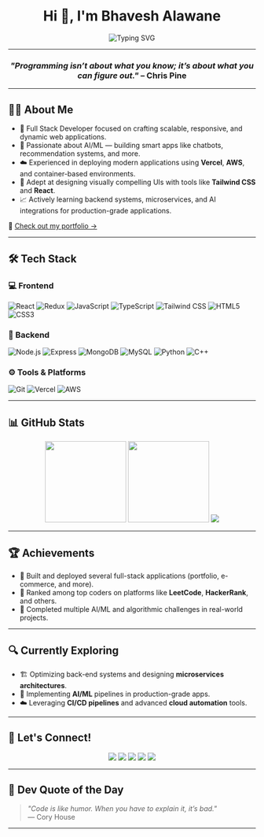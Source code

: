 <h1 align="center">Hi 👋, I'm Bhavesh Alawane</h1>

<p align="center">
  <img src="https://readme-typing-svg.demolab.com?font=Fira+Code&weight=700&size=24&pause=1000&color=1D976C&center=true&vCenter=true&width=600&lines=Full+Stack+Developer;Competitive+Programmer;AI+Enthusiast" alt="Typing SVG" />
</p>

---

<h3 align="center"><i>"Programming isn’t about what you know; it’s about what you can figure out."</i> – Chris Pine</h3>

---

## 👨‍💻 About Me

- 🔭 Full Stack Developer focused on crafting scalable, responsive, and dynamic web applications.
- 🤖 Passionate about AI/ML — building smart apps like chatbots, recommendation systems, and more.
- ☁️ Experienced in deploying modern applications using **Vercel**, **AWS**, and container-based environments.
- 🎨 Adept at designing visually compelling UIs with tools like **Tailwind CSS** and **React**.
- 📈 Actively learning backend systems, microservices, and AI integrations for production-grade applications.

🔗 [Check out my portfolio →](https://portfolio-azure-three-50.vercel.app/)

---

## 🛠️ Tech Stack

### 💻 Frontend
![React](https://img.shields.io/badge/React-61DAFB?style=flat&logo=react&logoColor=black)
![Redux](https://img.shields.io/badge/Redux-764ABC?style=flat&logo=redux&logoColor=white)
![JavaScript](https://img.shields.io/badge/JavaScript-F7DF1E?style=flat&logo=javascript&logoColor=black)
![TypeScript](https://img.shields.io/badge/TypeScript-3178C6?style=flat&logo=typescript&logoColor=white)
![Tailwind CSS](https://img.shields.io/badge/TailwindCSS-06B6D4?style=flat&logo=tailwindcss&logoColor=white)
![HTML5](https://img.shields.io/badge/HTML5-E34F26?style=flat&logo=html5&logoColor=white)
![CSS3](https://img.shields.io/badge/CSS3-1572B6?style=flat&logo=css3&logoColor=white)

### 🧩 Backend
![Node.js](https://img.shields.io/badge/Node.js-339933?style=flat&logo=node.js&logoColor=white)
![Express](https://img.shields.io/badge/Express.js-000000?style=flat&logo=express&logoColor=white)
![MongoDB](https://img.shields.io/badge/MongoDB-47A248?style=flat&logo=mongodb&logoColor=white)
![MySQL](https://img.shields.io/badge/MySQL-00758F?style=flat&logo=mysql&logoColor=white)
![Python](https://img.shields.io/badge/Python-3776AB?style=flat&logo=python&logoColor=white)
![C++](https://img.shields.io/badge/C++-00599C?style=flat&logo=c%2B%2B&logoColor=white)

### ⚙️ Tools & Platforms
![Git](https://img.shields.io/badge/Git-F05032?style=flat&logo=git&logoColor=white)
![Vercel](https://img.shields.io/badge/Vercel-000000?style=flat&logo=vercel&logoColor=white)
![AWS](https://img.shields.io/badge/AWS-232F3E?style=flat&logo=amazon-aws&logoColor=white)

---

## 📊 GitHub Stats

<p align="center">
  <img src="https://github-readme-stats.vercel.app/api?username=Bhavesh04A&show_icons=true&theme=radical" height="165" />
  <img src="https://github-readme-stats.vercel.app/api/top-langs/?username=Bhavesh04A&layout=compact&theme=radical" height="165" />
  <img src="https://streak-stats.demolab.com?user=Bhavesh04A&theme=radical&hide_border=true&date_format=M%20j%5B%2C%20Y%5D" />
</p>

---

## 🏆 Achievements

- 🚀 Built and deployed several full-stack applications (portfolio, e-commerce, and more).
- 🏅 Ranked among top coders on platforms like **LeetCode**, **HackerRank**, and others.
- 🧠 Completed multiple AI/ML and algorithmic challenges in real-world projects.

---

## 🔍 Currently Exploring

- 🏗️ Optimizing back-end systems and designing **microservices architectures**.
- 🤖 Implementing **AI/ML** pipelines in production-grade apps.
- ☁️ Leveraging **CI/CD pipelines** and advanced **cloud automation** tools.

---

## 🤝 Let's Connect!

<p align="center">
  <a href="https://www.linkedin.com/in/bhavesh-alawane-80a2a52b4/"><img src="https://img.shields.io/badge/LinkedIn-0A66C2?style=for-the-badge&logo=linkedin&logoColor=white" /></a>
  <a href="https://github.com/Bhavesh04A"><img src="https://img.shields.io/badge/GitHub-181717?style=for-the-badge&logo=github&logoColor=white" /></a>
  <a href="https://portfolio-azure-three-50.vercel.app/"><img src="https://img.shields.io/badge/Portfolio-000000?style=for-the-badge&logo=vercel&logoColor=white" /></a>
  <a href="https://www.instagram.com/bhaveshalawane_04/"><img src="https://img.shields.io/badge/Instagram-E4405F?style=for-the-badge&logo=instagram&logoColor=white" /></a>
  <a href="mailto:bhaveshalawane96@gmail.com"><img src="https://img.shields.io/badge/Gmail-D14836?style=for-the-badge&logo=gmail&logoColor=white" /></a>
</p>

---

## 💬 Dev Quote of the Day

> <i>"Code is like humor. When you have to explain it, it’s bad."</i>  
> — Cory House

---

